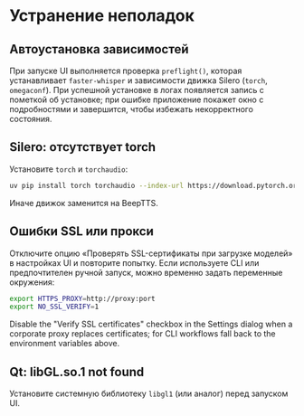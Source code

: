 # Устранение неполадок

## Автоустановка зависимостей
При запуске UI выполняется проверка `preflight()`, которая устанавливает `faster-whisper`
и зависимости движка Silero (`torch`, `omegaconf`). При успешной установке в логах
появляется запись с пометкой об установке; при ошибке приложение покажет окно с
подробностями и завершится, чтобы избежать некорректного состояния.

## Silero: отсутствует torch
Установите `torch` и `torchaudio`:
```bash
uv pip install torch torchaudio --index-url https://download.pytorch.org/whl/cu121
```
Иначе движок заменится на BeepTTS.

## Ошибки SSL или прокси
Отключите опцию «Проверять SSL-сертификаты при загрузке моделей» в настройках UI
и повторите попытку. Если используете CLI или предпочтителен ручной запуск,
можно временно задать переменные окружения:
```bash
export HTTPS_PROXY=http://proxy:port
export NO_SSL_VERIFY=1
```
Disable the "Verify SSL certificates" checkbox in the Settings dialog when a
corporate proxy replaces certificates; for CLI workflows fall back to the
environment variables above.

## Qt: libGL.so.1 not found
Установите системную библиотеку `libgl1` (или аналог) перед запуском UI.
